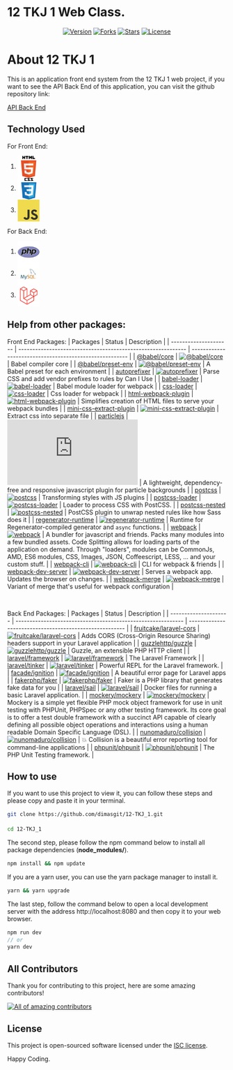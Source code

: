 # 12 TKJ 1 Web Class.
<p align="center">
    <a href="https://img.shields.io/github/package-json/v/infinitedim/12-TKJ_1"><img src="https://img.shields.io/github/package-json/v/infinitedim/12-TKJ_1" alt="Version"></a>
    <a href="https://github.com/infinitedim/12-TKJ_1"><img src="https://img.shields.io/github/forks/infinitedim/12-TKJ_1?style=social" alt="Forks"></a>
    <a href="https://github.com/infinitedim/12-TKJ_1"><img src="https://img.shields.io/github/stars/infinitedim/12-TKJ_1?style=social" alt="Stars"></a>
    <a href="https://github.com/infinitedim/12-TKJ_1/blob/main/LICENSE"><img src="https://img.shields.io/github/license/infinitedim/12-TKJ_1" alt="License"></a>
</p>

# About 12 TKJ 1
This is an application front end system from the 12 TKJ 1 web project, if you want to see the API Back End of this application, you can visit the github repository link:

[API Back End](https://github.com/novalramdhani/restapi-project)

## Technology Used

For Front End:

1. <img align="center" title="HTML" alt="HTML" width="50px" src="https://raw.githubusercontent.com/github/explore/56a826d05cf762b2b50ecbe7d492a839b04f3fbf/topics/html/html.png" />        
2. <img align="center" title="CSS" alt="CSS" width="50px" src="https://raw.githubusercontent.com/github/explore/56a826d05cf762b2b50ecbe7d492a839b04f3fbf/topics/css/css.png" />              
3. <img align="center" title="Javascript" alt="Javascript" width="50px" src="https://raw.githubusercontent.com/github/explore/56a826d05cf762b2b50ecbe7d492a839b04f3fbf/topics/javascript/javascript.png" />          

For Back End:

1. <img align="center" title="PHP" alt="PHP" width="50px" src="https://raw.githubusercontent.com/github/explore/56a826d05cf762b2b50ecbe7d492a839b04f3fbf/topics/php/php.png" />        
2. <img align="center" title="MYSQL" alt="MYSQL" width="50px" src="https://raw.githubusercontent.com/github/explore/56a826d05cf762b2b50ecbe7d492a839b04f3fbf/topics/mysql/mysql.png" />              
3. <img align="center" title="Laravel" alt="Laravel" width="50px" src="https://raw.githubusercontent.com/github/explore/56a826d05cf762b2b50ecbe7d492a839b04f3fbf/topics/laravel/laravel.png" />          


## Help from other packages:

Front End Packages: 
| Packages               | Status                                                       | Description                                             |
| --------------------- | ------------------------------------------------------------ | ------------------------------------------------------- |
| [@babel/core]          | [![@babel/core]][@babel/core]                                | Babel compiler core                         |
| [@babel/preset-env]                | [![@babel/preset-env]][@babel/preset-env]        | A Babel preset for each environment                        |
| [autoprefixer]             | [![autoprefixer]][autoprefixer]                         | Parse CSS and add vendor prefixes to rules by Can I Use                                   |
| [babel-loader]          | [![babel-loader]][babel-loader]                            | Babel module loader for webpack |
| [css-loader]          | [![css-loader]][css-loader]                                           | Css loader for webpack                        |
| [html-webpack-plugin] | [![html-webpack-plugin]][html-webpack-plugin] | Simplifies creation of HTML files to serve your webpack bundles              |
| [mini-css-extract-plugin]              | [![mini-css-extract-plugin]][mini-css-extract-plugin]                           | Extract css into separate file                                        |
| [particlejs]        | [![particlejs]][particlejs]               | A lightweight, dependency-free and responsive javascript plugin for particle backgrounds |
| [postcss]        | [![postcss]][postcss]               | Transforming styles with JS plugins |
| [postcss-loader]        | [![postcss-loader]][postcss-loader]               | Loader to process CSS with PostCSS. |
| [postcss-nested]        | [![postcss-nested]][postcss-nested]               | PostCSS plugin to unwrap nested rules like how Sass does it |
| [regenerator-runtime]        | [![regenerator-runtime]][regenerator-runtime]               | Runtime for Regenerator-compiled generator and `async` functions. |
| [webpack]        | [![webpack]][webpack]               | A bundler for javascript and friends. Packs many modules into a few bundled assets. Code Splitting allows for loading parts of the application on demand. Through "loaders", modules can be CommonJs, AMD, ES6 modules, CSS, Images, JSON, Coffeescript, LESS, ... and your custom stuff. |
| [webpack-cli]        | [![webpack-cli]][webpack-cli]               | CLI for webpack & friends |
| [webpack-dev-server]        | [![webpack-dev-server]][webpack-dev-server]               | Serves a webpack app. Updates the browser on changes. |
| [webpack-merge]        | [![webpack-merge]][webpack-merge]               | Variant of merge that's useful for webpack configuration |

[@babel/core]: https://www.npmjs.com/package/@babel/core 
[@babel/preset-env]: https://www.npmjs.com/package/@babel/preset-env 
[autoprefixer]: https://github.com/postcss/autoprefixer
[babel-loader]: https://www.npmjs.com/package/babel-loader 
[css-loader]: https://www.npmjs.com/package/css-loader 
[html-webpack-plugin]: https://github.com/jantimon/html-webpack-plugin
[mini-css-extract-plugin]: https://www.npmjs.com/package/mini-css-extract-plugin
[particlejs]: https://marcbruederlin.github.io/particles.js
[postcss]: https://github.com/postcss/postcss
[postcss-loader]: https://www.npmjs.com/package/postcss-loader 
[postcss-nested]: https://www.npmjs.com/package/postcss-nested 
[regenerator-runtime]: https://www.npmjs.com/package/regenerator-runtime
[webpack]: https://github.com/webpack/webpack
[webpack-cli]: https://www.npmjs.com/package/webpack-cli 
[webpack-dev-server]: https://www.npmjs.com/package/webpack-dev-server 
[webpack-merge]: https://www.npmjs.com/package/webpack-merge 

<br>

Back End Packages:
| Packages               | Status                                                       | Description                                             |
| --------------------- | ------------------------------------------------------------ | ------------------------------------------------------- |
| [fruitcake/laravel-cors]          | [![fruitcake/laravel-cors]][fruitcake/laravel-cors]                   | Adds CORS (Cross-Origin Resource Sharing) headers support in your Laravel application                        |
| [guzzlehttp/guzzle]          | [![guzzlehttp/guzzle]][guzzlehttp/guzzle]                   | Guzzle, an extensible PHP HTTP client                        |
| [laravel/framework]          | [![laravel/framework]][laravel/framework]                   | The Laravel Framework                         |
| [laravel/tinker]          | [![laravel/tinker]][laravel/tinker]                   | Powerful REPL for the Laravel framework.                         |
| [facade/ignition]          | [![facade/ignition]][facade/ignition]                   | A beautiful error page for Laravel apps                        |
| [fakerphp/faker]          | [![fakerphp/faker]][fakerphp/faker]                   | Faker is a PHP library that generates fake data for you                        |
| [laravel/sail]          | [![laravel/sail]][laravel/sail]                   | Docker files for running a basic Laravel application.                         |
| [mockery/mockery]          | [![mockery/mockery]][mockery/mockery]                   | Mockery is a simple yet flexible PHP mock object framework for use in unit testing with PHPUnit, PHPSpec or any other testing framework. Its core goal is to offer a test double framework with a succinct API capable of clearly defining all possible object operations and interactions using a human readable Domain Specific Language (DSL).                         |
| [nunomaduro/collision]          | [![nunomaduro/collision]][nunomaduro/collision]                   | 💥 Collision is a beautiful error reporting tool for command-line applications                         |
| [phpunit/phpunit]          | [![phpunit/phpunit]][phpunit/phpunit]                   | The PHP Unit Testing framework.                         |

[fruitcake/laravel-cors]: https://github.com/fruitcake/laravel-cors 
[guzzlehttp/guzzle]: https://github.com/guzzle/guzzle
[laravel/framework]: https://github.com/laravel/framework 
[laravel/tinker]: https://github.com/laravel/tinker 
[facade/ignition]: https://github.com/facade/ignition 
[fakerphp/faker]: https://packagist.org/packages/fakerphp/faker
[laravel/sail]: https://github.com/laravel/sail 
[mockery/mockery]: https://github.com/mockery/mockery 
[nunomaduro/collision]: https://github.com/nunomaduro/collision 
[phpunit/phpunit]: https://github.com/sebastianbergmann/phpunit

## How to use
If you want to use this project to view it, you can follow these steps and please copy and paste it in your terminal.

```bash
git clone https://github.com/dimasgit/12-TKJ_1.git

cd 12-TKJ_1 
```

The second step, please follow the npm command below to install all package dependencies (**node_modules/**).
```bash
npm install && npm update
```
If you are a yarn user, you can use the yarn package manager to install it.
```bash
yarn && yarn upgrade
```
The last step, follow the command below to open a local development server with the address http://localhost:8080 and then copy it to your web browser.
```js
npm run dev
// or
yarn dev
```

## All Contributors
Thank you for contributing to this project, here are some amazing contributors!

<a href="https://github.com/infinitedim/12-TKJ_1/graphs/contributors"><img src="https://contrib.rocks/image?repo=infinitedim/12-TKJ_1" alt="All of amazing contributors"></a>

## License
This project  is open-sourced software licensed under the [ISC license](https://opensource.org/licenses/ISC).

Happy Coding.